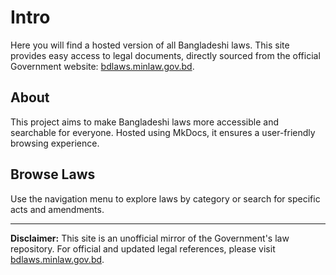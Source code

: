 # Intro

Here you will find a hosted version of all Bangladeshi laws. This site provides easy access to legal documents, directly sourced from the official Government website: [bdlaws.minlaw.gov.bd](http://bdlaws.minlaw.gov.bd/).

## About
This project aims to make Bangladeshi laws more accessible and searchable for everyone. Hosted using MkDocs, it ensures a user-friendly browsing experience.

## Browse Laws
Use the navigation menu to explore laws by category or search for specific acts and amendments.

---

**Disclaimer:** This site is an unofficial mirror of the Government's law repository. For official and updated legal references, please visit [bdlaws.minlaw.gov.bd](http://bdlaws.minlaw.gov.bd/).
